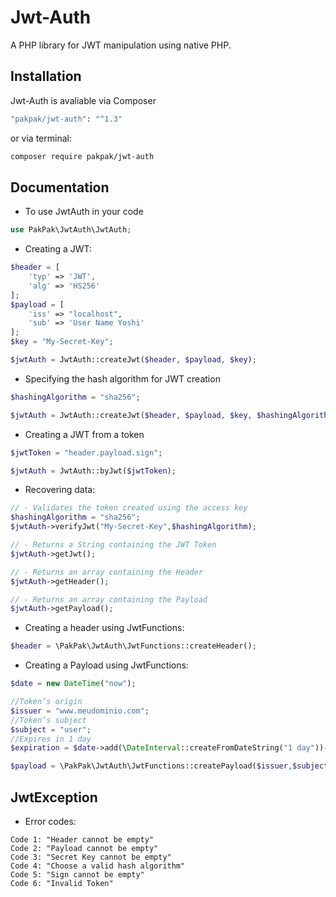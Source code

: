# Jwt-Auth
A PHP library for JWT manipulation using native PHP.

## Installation

Jwt-Auth is avaliable via Composer

```bash
"pakpak/jwt-auth": "^1.3"
```

or via terminal:

```bash
composer require pakpak/jwt-auth
```

## Documentation

- To use JwtAuth in your code

```php
use PakPak\JwtAuth\JwtAuth;
```

- Creating a JWT:

```php
$header = [
    'typ' => 'JWT',
    'alg' => 'HS256'
];
$payload = [
    'iss' => "localhost",
    'sub' => 'User Name Yoshi'
];
$key = "My-Secret-Key";

$jwtAuth = JwtAuth::createJwt($header, $payload, $key);
```

- Specifying the hash algorithm for JWT creation

```php
$hashingAlgorithm = "sha256";

$jwtAuth = JwtAuth::createJwt($header, $payload, $key, $hashingAlgorithm);
```

- Creating a JWT from a token

```php
$jwtToken = "header.payload.sign";

$jwtAuth = JwtAuth::byJwt($jwtToken);
```

- Recovering data:
```php
// - Validates the token created using the access key
$hashingAlgorithm = "sha256";
$jwtAuth->verifyJwt("My-Secret-Key",$hashingAlgorithm);

// - Returns a String containing the JWT Token
$jwtAuth->getJwt();

// - Returns an array containing the Header
$jwtAuth->getHeader();

// - Returns an array containing the Payload
$jwtAuth->getPayload();
```

- Creating a header using JwtFunctions:
````php
$header = \PakPak\JwtAuth\JwtFunctions::createHeader();
````

- Creating a Payload using JwtFunctions:
````php
$date = new DateTime("now");

//Token’s origin
$issuer = "www.meudominio.com";
//Token’s subject
$subject = "user";
//Expires in 1 day
$expiration = $date->add(\DateInterval::createFromDateString("1 day"))->getTimestamp();

$payload = \PakPak\JwtAuth\JwtFunctions::createPayload($issuer,$subject,$expiration);
````
## JwtException

- Error codes:

```text
Code 1: "Header cannot be empty"
Code 2: "Payload cannot be empty"
Code 3: "Secret Key cannot be empty"
Code 4: "Choose a valid hash algorithm"
Code 5: "Sign cannot be empty"
Code 6: "Invalid Token"
```
